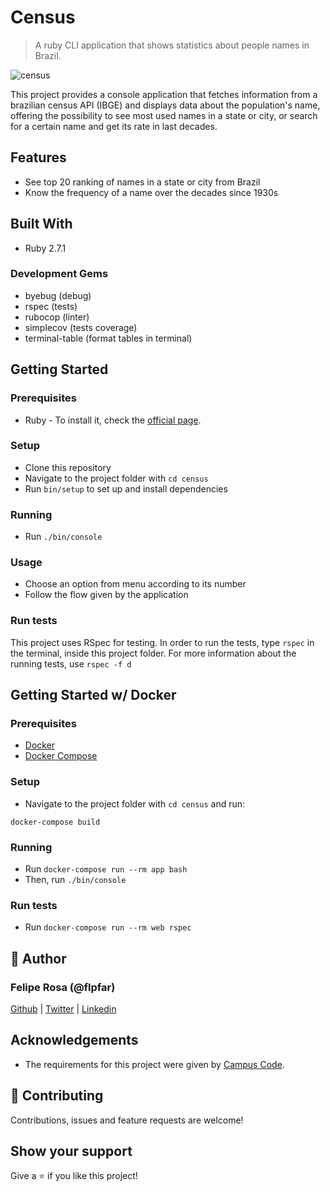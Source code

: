 # Census

> A ruby CLI application that shows statistics about people names in Brazil.

![census](https://user-images.githubusercontent.com/15898299/98939807-c3162680-24c8-11eb-92b5-42db3bb9486f.gif)

This project provides a console application that fetches information from a brazilian census API (IBGE) and displays data about the population's name, offering the possibility to see most used names in a state or city, or search for a certain name and get its rate in last decades.

## Features

- See top 20 ranking of names in a state or city from Brazil
- Know the frequency of a name over the decades since 1930s

## Built With

- Ruby 2.7.1

### Development Gems

- byebug (debug)
- rspec (tests)
- rubocop (linter)
- simplecov (tests coverage)
- terminal-table (format tables in terminal)

## Getting Started

### Prerequisites

- Ruby - To install it, check the [official page](https://www.ruby-lang.org/en/documentation/installation/).

### Setup

- Clone this repository
- Navigate to the project folder with `cd census`
- Run `bin/setup` to set up and install dependencies

### Running

- Run `./bin/console`

### Usage

- Choose an option from menu according to its number
- Follow the flow given by the application

### Run tests

This project uses RSpec for testing. In order to run the tests, type `rspec` in the terminal, inside this project folder. For more information about the running tests, use `rspec -f d`

## Getting Started w/ Docker

### Prerequisites

- [Docker](https://docs.docker.com/get-docker/)
- [Docker Compose](https://docs.docker.com/compose/install/)

### Setup

- Navigate to the project folder with `cd census` and run:

```
docker-compose build
```

### Running

- Run `docker-compose run --rm app bash`
- Then, run `./bin/console`

### Run tests

- Run `docker-compose run --rm web rspec`

## 👤 Author

### Felipe Rosa (@flpfar)

[Github](https://github.com/flpfar) | [Twitter](https://twitter.com/flpfar) | [Linkedin](https://www.linkedin.com/in/felipe-augusto-rosa)

## Acknowledgements

- The requirements for this project were given by [Campus Code](https://www.campuscode.com.br/).

## 🤝 Contributing

Contributions, issues and feature requests are welcome!

## Show your support

Give a ⭐️ if you like this project!